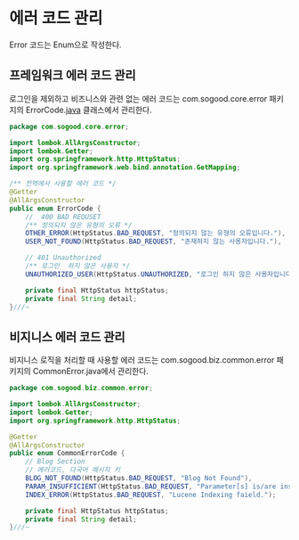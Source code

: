 # 에러 코드 관리 


Error 코드는 Enum으로 작성한다. 

## 프레임워크 에러 코드  관리

로그인을 제외하고 비즈니스와 관련 없는 에러 코드는 com.sogood.core.error 패키지의 ErrorCode.[java](http://ErrorCode.java)   클래스에서 관리한다. 

```java
package com.sogood.core.error;

import lombok.AllArgsConstructor;
import lombok.Getter;
import org.springframework.http.HttpStatus;
import org.springframework.web.bind.annotation.GetMapping;

/** 전역에서 사용할 에러 코드 */
@Getter
@AllArgsConstructor
public enum ErrorCode {
    //  400 BAD REQUSET
    /** 정의되지 않은 유형의 오류 */
    OTHER_ERROR(HttpStatus.BAD_REQUEST, "정의되지 않는 유형의 오류입니다."),
    USER_NOT_FOUND(HttpStatus.BAD_REQUEST, "존재하지 않는 사용자입니다."),

    // 401 Unauthorized
    /** 로그인  하지 않은 사용자 */
    UNAUTHORIZED_USER(HttpStatus.UNAUTHORIZED, "로그인 하지 않은 사용자입니다. 로그인을 먼저 해야 합니다.");

    private final HttpStatus httpStatus;
    private final String detail;
}///~
```

## 비지니스 에러 코드 관리

비지니스 로직을 처리할 때 사용할 에러 코드는 com.sogood.biz.common.error 패키지의 CommonError.java에서 관리한다. 

```java
package com.sogood.biz.common.error;

import lombok.AllArgsConstructor;
import lombok.Getter;
import org.springframework.http.HttpStatus;

@Getter
@AllArgsConstructor
public enum CommonErrorCode {
    // Blog Section
    // 에러코드, 다국어 메시지 키
    BLOG_NOT_FOUND(HttpStatus.BAD_REQUEST, "Blog Not Found"),
    PARAM_INSUFFICIENT(HttpStatus.BAD_REQUEST, "Parameter[s] is/are insufficient."),
    INDEX_ERROR(HttpStatus.BAD_REQUEST, "Lucene Indexing faield.");

    private final HttpStatus httpStatus;
    private final String detail;
}///~
```



